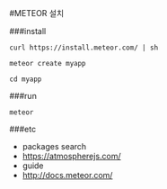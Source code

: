 #METEOR 설치

###install
````
curl https://install.meteor.com/ | sh
````

````
meteor create myapp
````

````
cd myapp
````
###run
````
meteor
````

###etc
- packages search
 - https://atmospherejs.com/
- guide
 - http://docs.meteor.com/